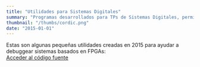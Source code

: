 ```yaml
---
title: "Utilidades para Sistemas Digitales"
summary: "Programas desarrollados para TPs de Sistemas Digitales, permiten debuggear a través de simulación sistemas basados en FPGAs que usan salidas de video VGA."
thumbnail: "/thumbs/cordic.png"
date: "2015-01-01"
---
```


Estas son algunas pequeñas utilidades creadas en 2015 para ayudar a debuggear sistemas basados en FPGAs:\
[Acceder al código fuente](https://github.com/gzalo/sistemas-digitales)


